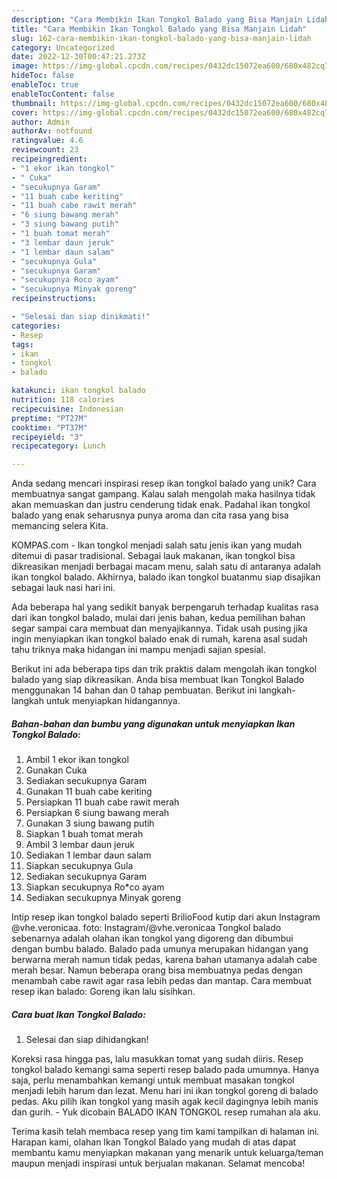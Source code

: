 ```yaml
---
description: "Cara Membikin Ikan Tongkol Balado yang Bisa Manjain Lidah"
title: "Cara Membikin Ikan Tongkol Balado yang Bisa Manjain Lidah"
slug: 162-cara-membikin-ikan-tongkol-balado-yang-bisa-manjain-lidah
category: Uncategorized
date: 2022-12-30T00:47:21.273Z
image: https://img-global.cpcdn.com/recipes/0432dc15072ea600/680x482cq70/ikan-tongkol-balado-foto-resep-utama.jpg
hideToc: false
enableToc: true
enableTocContent: false
thumbnail: https://img-global.cpcdn.com/recipes/0432dc15072ea600/680x482cq70/ikan-tongkol-balado-foto-resep-utama.jpg
cover: https://img-global.cpcdn.com/recipes/0432dc15072ea600/680x482cq70/ikan-tongkol-balado-foto-resep-utama.jpg
author: Admin
authorAv: notfound
ratingvalue: 4.6
reviewcount: 23
recipeingredient:
- "1 ekor ikan tongkol"
- " Cuka"
- "secukupnya Garam"
- "11 buah cabe keriting"
- "11 buah cabe rawit merah"
- "6 siung bawang merah"
- "3 siung bawang putih"
- "1 buah tomat merah"
- "3 lembar daun jeruk"
- "1 lembar daun salam"
- "secukupnya Gula"
- "secukupnya Garam"
- "secukupnya Roco ayam"
- "secukupnya Minyak goreng"
recipeinstructions:

- "Selesai dan siap dinikmati!"
categories:
- Resep
tags:
- ikan
- tongkol
- balado

katakunci: ikan tongkol balado 
nutrition: 118 calories
recipecuisine: Indonesian
preptime: "PT27M"
cooktime: "PT37M"
recipeyield: "3"
recipecategory: Lunch

---
```





Anda sedang mencari inspirasi resep ikan tongkol balado yang unik? Cara membuatnya sangat gampang. Kalau salah mengolah maka hasilnya tidak akan memuaskan dan justru cenderung tidak enak. Padahal ikan tongkol balado yang enak seharusnya punya aroma dan cita rasa yang bisa memancing selera Kita.





KOMPAS.com - Ikan tongkol menjadi salah satu jenis ikan yang mudah ditemui di pasar tradisional. Sebagai lauk makanan, ikan tongkol bisa dikreasikan menjadi berbagai macam menu, salah satu di antaranya adalah ikan tongkol balado. Akhirnya, balado ikan tongkol buatanmu siap disajikan sebagai lauk nasi hari ini.

Ada beberapa hal yang sedikit banyak berpengaruh terhadap kualitas rasa dari ikan tongkol balado, mulai dari jenis bahan, kedua pemilihan bahan segar sampai cara membuat dan menyajikannya. Tidak usah pusing jika ingin menyiapkan ikan tongkol balado enak di rumah, karena asal sudah tahu triknya maka hidangan ini mampu menjadi sajian spesial.






Berikut ini ada beberapa tips dan trik praktis dalam mengolah ikan tongkol balado yang siap dikreasikan. Anda bisa membuat Ikan Tongkol Balado menggunakan 14 bahan dan 0 tahap pembuatan. Berikut ini langkah-langkah untuk menyiapkan hidangannya.

<!--inarticleads1-->

##### Bahan-bahan dan bumbu yang digunakan untuk menyiapkan Ikan Tongkol Balado:

1. Ambil 1 ekor ikan tongkol
1. Gunakan  Cuka
1. Sediakan secukupnya Garam
1. Gunakan 11 buah cabe keriting
1. Persiapkan 11 buah cabe rawit merah
1. Persiapkan 6 siung bawang merah
1. Gunakan 3 siung bawang putih
1. Siapkan 1 buah tomat merah
1. Ambil 3 lembar daun jeruk
1. Sediakan 1 lembar daun salam
1. Siapkan secukupnya Gula
1. Sediakan secukupnya Garam
1. Siapkan secukupnya Ro*co ayam
1. Sediakan secukupnya Minyak goreng


Intip resep ikan tongkol balado seperti BrilioFood kutip dari akun Instagram @vhe.veronicaa. foto: Instagram/@vhe.veronicaa Tongkol balado sebenarnya adalah olahan ikan tongkol yang digoreng dan dibumbui dengan bumbu balado. Balado pada umunya merupakan hidangan yang berwarna merah namun tidak pedas, karena bahan utamanya adalah cabe merah besar. Namun beberapa orang bisa membuatnya pedas dengan menambah cabe rawit agar rasa lebih pedas dan mantap. Cara membuat resep ikan balado: Goreng ikan lalu sisihkan. 

<!--inarticleads2-->

##### Cara buat Ikan Tongkol Balado:


1. Selesai dan siap dihidangkan!

Koreksi rasa hingga pas, lalu masukkan tomat yang sudah diiris. Resep tongkol balado kemangi sama seperti resep balado pada umumnya. Hanya saja, perlu menambahkan kemangi untuk membuat masakan tongkol menjadi lebih harum dan lezat. Menu hari ini ikan tongkol goreng di balado pedas. Aku pilih ikan tongkol yang masih agak kecil dagingnya lebih manis dan gurih. - Yuk dicobain BALADO IKAN TONGKOL resep rumahan ala aku. 

Terima kasih telah membaca resep yang tim kami tampilkan di halaman ini. Harapan kami, olahan Ikan Tongkol Balado yang mudah di atas dapat membantu kamu menyiapkan makanan yang menarik untuk keluarga/teman maupun menjadi inspirasi untuk berjualan makanan. Selamat mencoba!
